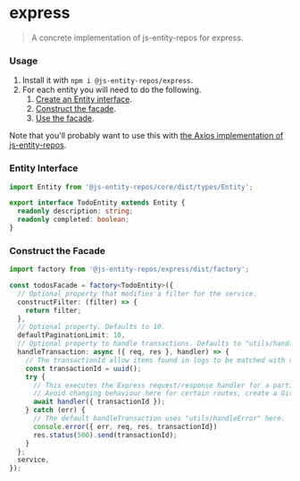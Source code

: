 # express
> A concrete implementation of js-entity-repos for express.

### Usage
1. Install it with `npm i @js-entity-repos/express`.
1. For each entity you will need to do the following.
    1. [Create an Entity interface](#entity-interface).
    1. [Construct the facade](#construct-the-facade).
    1. [Use the facade](https://github.com/js-entity-repos/core/blob/master/docs/facade.md).

Note that you'll probably want to use this with [the Axios implementation of js-entity-repos](https://github.com/js-entity-repos/axios).

### Entity Interface

```ts
import Entity from '@js-entity-repos/core/dist/types/Entity';

export interface TodoEntity extends Entity {
  readonly description: string;
  readonly completed: boolean;
}
```

### Construct the Facade

```ts
import factory from '@js-entity-repos/express/dist/factory';

const todosFacade = factory<TodoEntity>({
  // Optional property that modifies a filter for the service.
  constructFilter: (filter) => {
    return filter;
  },
  // Optional property. Defaults to 10.
  defaultPaginationLimit: 10,
  // Optional property to handle transactions. Defaults to "utils/handleTransaction".
  handleTransaction: async ({ req, res }, handler) => {
    // The transactionId allow items found in logs to be matched with responses to users.
    const transactionId = uuid();
    try {
      // This executes the Express request/response handler for a particular route.
      // Avoid changing behaviour here for certain routes, create a Github issue and we can discuss your use case.
      await handler({ transactionId });
    } catch (err) {
      // The default handleTransaction uses "utils/handleError" here.
      console.error({ err, req, res, transactionId})
      res.status(500).send(transactionId);
    }
  };
  service,
});
```
